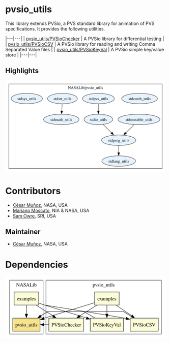 # pvsio_utils

This library extends PVSio, a PVS standard library for animation of
PVS specifications. It provides the following utilities.

|---|---|
|  [pvsio_utils/PVSioChecker](./PVSioChecker/README.md) | A PVSio library for differential testing |
| [pvsio_utils/PVSioCSV](./PVSioCSV/README.md) | A PVSio library for reading and writing Comma Separated Value files |
| [pvsio_utils/PVSioKeyVal](./PVSioKeyVal/README.md) | A PVSio simple key/value store |
|---|---|

## Highlights

![dependency graph](./pvsio_utils-zoomed.svg "Dependency Graph")

# Contributors
* [César Muñoz](http://shemesh.larc.nasa.gov/people/cam), NASA, USA
* [Mariano Moscato](https://www.nianet.org/directory/research-staff/mariano-moscato/), NIA & NASA, USA
* [Sam Owre](http://www.csl.sri.com/users/owre), SRI, USA

## Maintainer
* [César Muñoz](http://shemesh.larc.nasa.gov/people/cam), NASA, USA

# Dependencies
![dependency graph](./pvsio_utils.svg "Dependency Graph")

